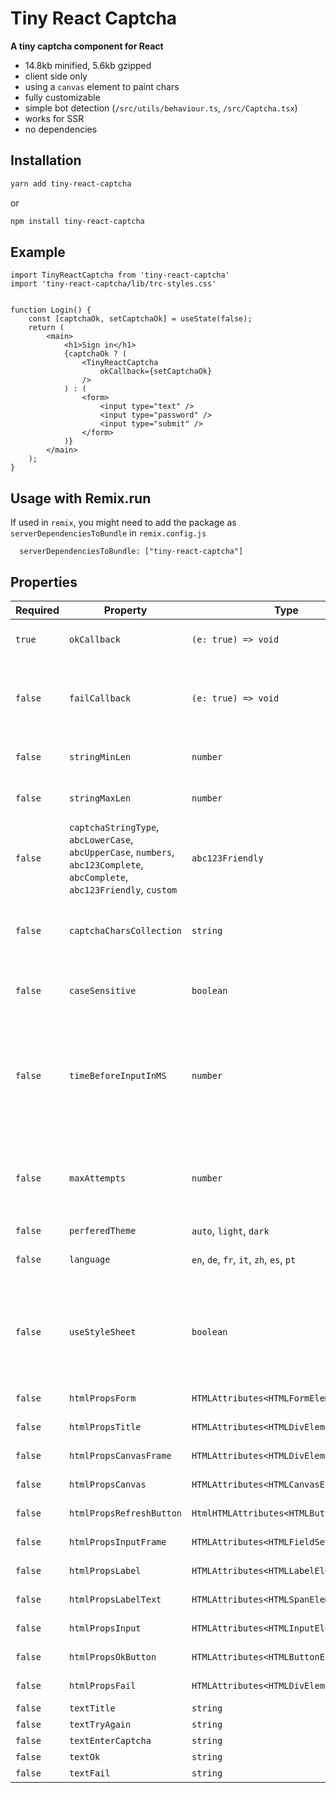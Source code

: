 # Tiny React Captcha

**A tiny captcha component for React**

- 14.8kb minified, 5.6kb gzipped
- client side only
- using a `canvas` element to paint chars
- fully customizable
- simple bot detection (`/src/utils/behaviour.ts`, `/src/Captcha.tsx`)
- works for SSR
- no dependencies


## Installation

```sh
yarn add tiny-react-captcha
```

or

```sh
npm install tiny-react-captcha
```

## Example

```TSX
import TinyReactCaptcha from 'tiny-react-captcha'
import 'tiny-react-captcha/lib/trc-styles.css'


function Login() {
    const [captchaOk, setCaptchaOk] = useState(false);
    return (
        <main>
            <h1>Sign in</h1>
            {captchaOk ? (
                <TinyReactCaptcha
                    okCallback={setCaptchaOk}
                />
            ) : (
                <form>
                    <input type="text" />
                    <input type="password" />
                    <input type="submit" />
                </form>
            )}
        </main>
    );
}
```

## Usage with Remix.run

If used in `remix`, you might need to add the package as `serverDependenciesToBundle` in `remix.config.js`

```
  serverDependenciesToBundle: ["tiny-react-captcha"]
```


## Properties

| Required | Property  | Type     | Default  | Description  |
| -- | ------------------ | ------------------- | ------------------- | ------------------- |
|`true`| `okCallback`| `(e: true) => void` |  | returns `true` if captcha solved|
|`false`| `failCallback` | `(e: true) => void` |       | returns `true` if amount of attempts is equal or higher than `maxAttempts`|
|`false`| `stringMinLen` | `number` | `1-7` | min length of Captcha string|
|`false`| `stringMaxLen` | `number` | `1-7` | max length of Captcha string|
|`false`| `captchaStringType`, `abcLowerCase`, `abcUpperCase`, `numbers`, `abc123Complete`, `abcComplete`, `abc123Friendly`, `custom` | `abc123Friendly` | type of signs shown as captcha. See `src/constants/index.ts` |
|`false`| `captchaCharsCollection` | `string` | `undefined` | a collection of chars and or numbers used for the Captcha |
|`false`| `caseSensitive` | `boolean` | `false` | does user input need to be case sensitive? |
|`false`| `timeBeforeInputInMS` | `number` | `2_000` | if user enters captcha faster, captcha is not considered as solved correctly |
|`false`| `maxAttempts` | `number` | `4` | max number of attempts before abort and optionally `failCallback` fires |
|`false`| `perferedTheme` | `auto`, `light`, `dark` | `auto` | Color theme |
|`false`| `language` |`en`, `de`, `fr`, `it`, `zh`, `es`, `pt`| `en` | language of displayed texts |
|`false`| `useStyleSheet` | `boolean` | `true` | If default CSS stylesheet is included. If set to `false`, no CSS classNames are added |
|`false`| `htmlPropsForm` | `HTMLAttributes<HTMLFormElement>` | `undefined` | inject html props |
|`false`| `htmlPropsTitle` | `HTMLAttributes<HTMLDivElement>` | `undefined` | inject html props |
|`false`| `htmlPropsCanvasFrame` | `HTMLAttributes<HTMLDivElement>` | `undefined` | inject html props |
|`false`| `htmlPropsCanvas` | `HTMLAttributes<HTMLCanvasElement>` | `undefined` | inject html props |
|`false`| `htmlPropsRefreshButton` | `HtmlHTMLAttributes<HTMLButtonElement>` | `undefined` | inject html props |
|`false`| `htmlPropsInputFrame` | `HTMLAttributes<HTMLFieldSetElement>` | `undefined` | inject html props |
|`false`| `htmlPropsLabel` | `HTMLAttributes<HTMLLabelElement>` | `undefined` | inject html props |
|`false`| `htmlPropsLabelText` | `HTMLAttributes<HTMLSpanElement>` | `undefined` | inject html props |
|`false`| `htmlPropsInput` | `HTMLAttributes<HTMLInputElement>` | `undefined` | inject html props |
|`false`| `htmlPropsOkButton` | `HTMLAttributes<HTMLButtonElement>` | `undefined` | inject html props |
|`false`| `htmlPropsFail` | `HTMLAttributes<HTMLDivElement>` | `undefined` | inject html props |
|`false`| `textTitle` | `string` | `undefined` | custom text |
|`false`| `textTryAgain` | `string` | `undefined` | custom text |
|`false`| `textEnterCaptcha` | `string` | `undefined` | custom text |
|`false`| `textOk` | `string` | `undefined` | custom text |
|`false`| `textFail` | `string` | `undefined` | custom text |

